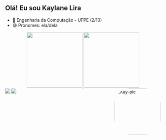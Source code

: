 ## Olá! Eu sou Kaylane Lira

- 🔭 Engenharia da Computação - UFPE (2/10)
- 😄 Pronomes: ela/dela

<div align="center">
  <a href="https://github.com/kaylanelira">
  <img height="180em" src="https://github-readme-stats.vercel.app/api?username=kaylanelira&show_icons=true&theme=dark&include_all_commits=true&count_private=true"/>
  <img height="180em" src="https://github-readme-stats.vercel.app/api/top-langs/?username=kaylanelira&layout=compact&langs_count=7&theme=dark"/>
</div>
  
<div> 
  <a href="https://www.instagram.com/kaylanelira/" target="_blank"><img src="https://img.shields.io/badge/Instagram-E4405F?style=for-the-badge&logo=instagram&logoColor=white" target="_blank"></a></a> 
  <a href = "mailto:kaylaneglira@gmail.com"><img src="https://img.shields.io/badge/-Gmail-%23333?style=for-the-badge&logo=gmail&logoColor=white" target="_blank"></a>
  <img align="right" alt="Kay-pic" height="150" style="border-radius:50px;" src="https://giphy.com/embed/K7tMLLAXgBjOhmR9E2">
</div>
